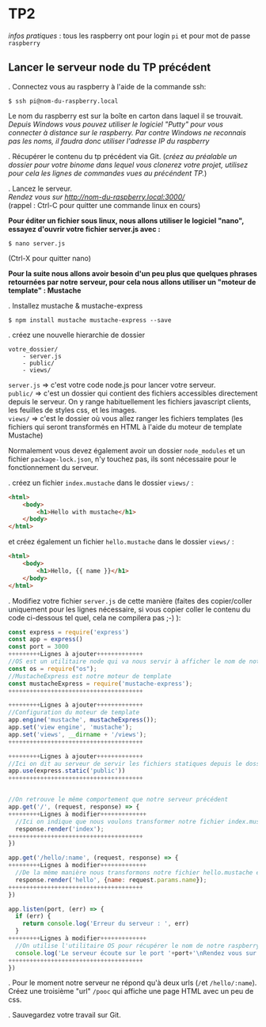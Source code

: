 TP2
===
_infos pratiques_ : tous les raspberry ont pour login `pi` et pour mot de passe `raspberry`

Lancer le serveur node du TP précédent
----------------------------------------------------
. Connectez vous au raspberry à l'aide de la commande ssh:  

```
$ ssh pi@nom-du-raspberry.local
```  
Le nom du raspberry est sur la boîte en carton dans laquel il se trouvait.  
_Depuis Windows vous pouvez utiliser le logiciel "Putty" pour vous connecter à distance sur le raspberry. Par contre Windows ne reconnais pas les noms, il faudra donc utiliser l'adresse IP du raspberry_

. Récupérer le contenu du tp précédent via Git. (_créez au préalable un dossier pour votre binome dans lequel vous clonerez votre projet, utilisez pour cela les lignes de commandes vues au précéndent TP._)

. Lancez le serveur.  
_Rendez vous sur http://nom-du-raspberry.local:3000/_  
(rappel : Ctrl-C pour quitter une commande linux en cours)

**Pour éditer un fichier sous linux, nous allons utiliser le logiciel "nano", essayez d'ouvrir votre fichier server.js avec :**

```
$ nano server.js
```
(Ctrl-X pour quitter nano)

**Pour la suite nous allons avoir besoin d'un peu plus que quelques phrases retournées par notre serveur, pour cela nous allons utiliser un "moteur de template" : Mustache**  

. Installez mustache & mustache-express 

```
$ npm install mustache mustache-express --save
```

. créez une nouvelle hierarchie de dossier

```
votre_dossier/
	- server.js
	- public/ 
 	- views/ 
```
`server.js` => c'est votre code node.js pour lancer votre serveur.  
`public/` => c'est un dossier qui contient des fichiers accessibles directement depuis le serveur. On y range habituellement les fichiers javascript clients, les feuilles de styles css, et les images.  
`views/` => c'est le dossier où vous allez ranger les fichiers templates (les fichiers qui seront transformés en HTML à l'aide du moteur de template Mustache)  

Normalement vous devez également avoir un dossier `node_modules` et un fichier `package-lock.json`, n'y touchez pas, ils sont nécessaire pour le fonctionnement du serveur.

. créez un fichier `index.mustache` dans le dossier `views/` : 

```html
<html>
	<body>
		<h1>Hello with mustache</h1>
	</body>
</html>
```

et créez également un fichier `hello.mustache` dans le dossier `views/` : 

```html
<html>
	<body>
		<h1>Hello, {{ name }}</h1>
	</body>
</html>
```

. Modifiez votre fichier `server.js` de cette manière (faites des copier/coller uniquement pour les lignes nécessaire, si vous copier coller le contenu du code ci-dessous tel quel, cela ne compilera pas ;-) ): 

```js
const express = require('express')
const app = express()
const port = 3000
+++++++++Lignes à ajouter+++++++++++++
//OS est un utilitaire node qui va nous servir à afficher le nom de notre raspberry
const os = require("os");
//MustacheExpress est notre moteur de template
const mustacheExpress = require('mustache-express');
++++++++++++++++++++++++++++++++++++++

+++++++++Lignes à ajouter+++++++++++++
//Configuration du moteur de template
app.engine('mustache', mustacheExpress());
app.set('view engine', 'mustache');
app.set('views', __dirname + '/views');
++++++++++++++++++++++++++++++++++++++

+++++++++Lignes à ajouter+++++++++++++
//Ici on dit au serveur de servir les fichiers statiques depuis le dossier /public
app.use(express.static('public'))
++++++++++++++++++++++++++++++++++++++


//On retrouve le même comportement que notre serveur précédent
app.get('/', (request, response) => {
+++++++++Lignes à modifier+++++++++++++
  //Ici on indique que nous voulons transformer notre fichier index.mustache en HTML
  response.render('index');
++++++++++++++++++++++++++++++++++++++
})

app.get('/hello/:name', (request, response) => {
+++++++++Lignes à modifier+++++++++++++
  //De la même manière nous transformons notre fichier hello.mustache en HTML en passant des paramètres.
  response.render('hello', {name: request.params.name});
++++++++++++++++++++++++++++++++++++++
})

app.listen(port, (err) => {
  if (err) {
    return console.log('Erreur du serveur : ', err)
  }
+++++++++Lignes à modifier+++++++++++++
  //On utilise l'utilitaire OS pour récupérer le nom de notre raspberry.
  console.log('Le serveur écoute sur le port '+port+'\nRendez vous sur http://'+os.hostname()+'.local:'+port);
++++++++++++++++++++++++++++++++++++++
})
```

. Pour le moment notre serveur ne répond qu'à deux urls (`/`et `/hello/:name`). Créez une troisième "url" `/pooc` qui affiche une page HTML avec un peu de css.

. Sauvegardez votre travail sur Git.

